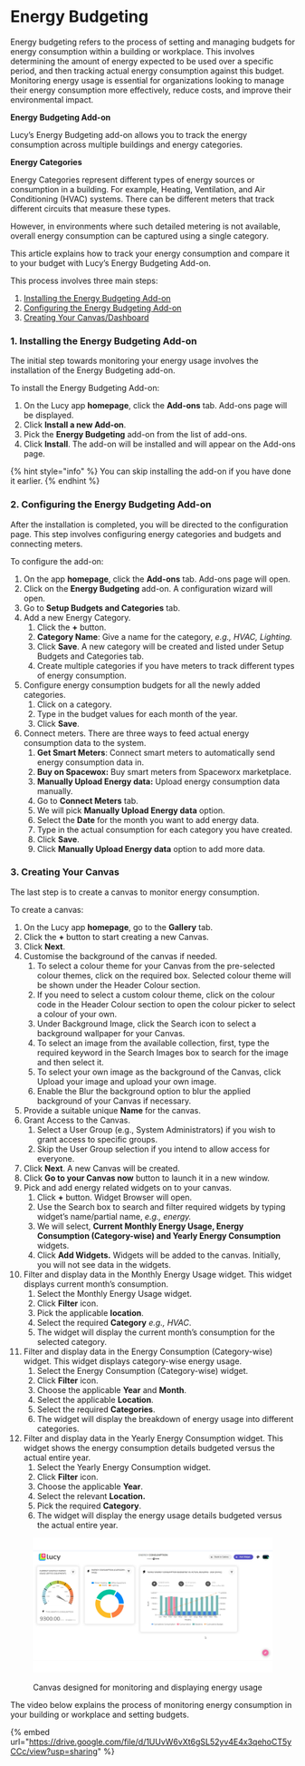 # Energy Budgeting

Energy budgeting refers to the process of setting and managing budgets for energy consumption within a building or workplace. This involves determining the amount of energy expected to be used over a specific period, and then tracking actual energy consumption against this budget. Monitoring energy usage is essential for organizations looking to manage their energy consumption more effectively, reduce costs, and improve their environmental impact.

**Energy Budgeting Add-on**

Lucy’s Energy Budgeting add-on allows you to track the energy consumption across multiple buildings and energy categories.

**Energy Categories**

Energy Categories represent different types of energy sources or consumption in a building. For example, Heating, Ventilation, and Air Conditioning (HVAC) systems. There can be different meters that track different circuits that measure these types.

However, in environments where such detailed metering is not available, overall energy consumption can be captured using a single category.

This article explains how to track your energy consumption and compare it to your budget with Lucy’s Energy Budgeting Add-on.

This process involves three main steps:

1. [Installing the Energy Budgeting Add-on](energy-budgeting.md#id-1.-installing-the-energy-budgeting-add-on)
2. [Configuring the Energy Budgeting Add-on](energy-budgeting.md#id-2.-configuring-the-energy-budgeting-add-on)
3. [Creating Your Canvas/Dashboard](energy-budgeting.md#id-3.-creating-your-canvas)

### 1. Installing the Energy Budgeting Add-on

The initial step towards monitoring your energy usage involves the installation of the Energy Budgeting add-on.

To install the Energy Budgeting Add-on:

1. On the Lucy app **homepage**, click the **Add-ons** tab. Add-ons page will be displayed.
2. Click **Install a new Add-on**.
3. Pick the **Energy Budgeting** add-on from the list of add-ons.
4. Click **Install**. The add-on will be installed and will appear on the Add-ons page.

{% hint style="info" %}
You can skip installing the add-on if you have done it earlier.
{% endhint %}

### 2. Configuring the Energy Budgeting Add-on

After the installation is completed, you will be directed to the configuration page. This step involves configuring energy categories and budgets and connecting meters.&#x20;

To configure the add-on:

1. On the app **homepage**, click the **Add-ons** tab. Add-ons page will open.
2. Click on the **Energy Budgeting** add-on. A configuration wizard will open.
3. Go to **Setup Budgets and Categories** tab.
4. Add a new Energy Category.
   1. Click the **+** button.
   2. **Category Name**: Give a name for the category, _e.g., HVAC, Lighting._
   3. Click **Save**. A new category will be created and listed under Setup Budgets and Categories tab.
   4. Create multiple categories if you have meters to track different types of energy consumption.
5. Configure energy consumption budgets for all the newly added categories.
   1. Click on a category.
   2. Type in the budget values for each month of the year.
   3. Click **Save**.
6. Connect meters. There are three ways to feed actual energy consumption data to the system.
   1. **Get Smart Meters**: Connect smart meters to automatically send energy consumption data in.
   2. &#x20;**Buy on Spacewox:** Buy smart meters from Spaceworx marketplace.
   3. **Manually Upload Energy data:** Upload energy consumption data manually.
   4. Go to **Connect Meters** tab.&#x20;
   5. We will pick **Manually Upload Energy data** option.
   6. Select the **Date** for the month you want to add energy data.
   7. Type in the actual consumption for each category you have created.
   8. Click **Save**.
   9. Click **Manually Upload Energy data** option to add more data.

### 3. Creating Your Canvas

&#x20;The last step is to create a canvas to monitor energy consumption.

To create a canvas:

1. On the Lucy app **homepage**, go to the **Gallery** tab.
2. Click the **+** button to start creating a new Canvas.
3. Click **Next**.
4. Customise the background of the canvas if needed.
   1. To select a colour theme for your Canvas from the pre-selected colour themes, click on the required box. Selected colour theme will be shown under the Header Colour section.
   2. If you need to select a custom colour theme, click on the colour code in the Header Colour section to open the colour picker to select a colour of your own.
   3. Under Background Image, click the Search icon to select a background wallpaper for your Canvas.
   4. To select an image from the available collection, first, type the required keyword in the Search Images box to search for the image and then select it.
   5. To select your own image as the background of the Canvas, click Upload your image and upload your own image.
   6. Enable the Blur the background option to blur the applied background of your Canvas if necessary.
5. Provide a suitable unique **Name** for the canvas.
6. Grant Access to the Canvas.
   1. Select a User Group (e.g., System Administrators) if you wish to grant access to specific groups.
   2. Skip the User Group selection if you intend to allow access for everyone.
7. Click **Next**. A new Canvas will be created.
8. Click **Go to your Canvas now** button to launch it in a new window.
9. Pick and add energy related widgets on to your canvas.
   1. Click **+** button. Widget Browser will open.
   2. Use the Search box to search and filter required widgets by typing widget’s name/partial name, _e.g., energy._
   3. We will select, **Current Monthly Energy Usage, Energy Consumption (Category-wise) and Yearly Energy Consumption** widgets.
   4. Click **Add Widgets.** Widgets will be added to the canvas. Initially, you will not see data in the widgets.
10. Filter and display data in the Monthly Energy Usage widget. This widget displays current month’s consumption.
    1. Select the Monthly Energy Usage widget.
    2. Click **Filter** icon.
    3. Pick the applicable **location**.
    4. Select the required **Category** _e.g., HVAC_.
    5. The widget will display the current month’s consumption for the selected category.
11. Filter and display data in the Energy Consumption (Category-wise) widget. This widget displays category-wise energy usage.
    1. Select the Energy Consumption (Category-wise) widget.
    2. Click **Filter** icon.
    3. Choose the applicable **Year** and **Month**.
    4. Select the applicable **Location**.
    5. Select the required **Categories**.
    6. The widget will display the breakdown of energy usage into different categories.
12. Filter and display data in the Yearly Energy Consumption widget. This widget shows the energy consumption details budgeted versus the actual entire year.
    1. Select the  Yearly Energy Consumption widget.
    2. Click **Filter** icon.
    3. Choose the applicable **Year**.
    4. Select the relevant **Location.**
    5. Pick the required **Category**.
    6. The widget will display the energy usage details budgeted versus the actual entire year.

<figure><img src="../.gitbook/assets/Energy Add-ons_creating canvas_ s1.png" alt=""><figcaption><p>Canvas designed for monitoring and displaying energy usage</p></figcaption></figure>

The video below explains the process of monitoring energy consumption in your building or workplace and setting budgets.

{% embed url="https://drive.google.com/file/d/1UUvW6vXt6gSL52yv4E4x3qehoCT5yCCc/view?usp=sharing" %}
